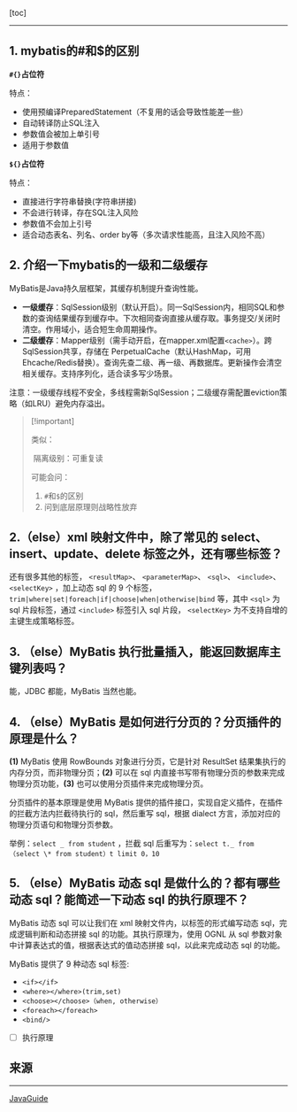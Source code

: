 [toc]

---

## 1. mybatis的#和$的区别

**`#{}`占位符**

特点：

- 使用预编译PreparedStatement（不复用的话会导致性能差一些）
- 自动转译防止SQL注入
- 参数值会被加上单引号
- 适用于参数值

**`${}`占位符**

特点：

- 直接进行字符串替换(字符串拼接)
- 不会进行转译，存在SQL注入风险
- 参数值不会加上引号
- 适合动态表名、列名、order by等（多次请求性能高，且注入风险不高）



## 2. 介绍一下mybatis的一级和二级缓存

MyBatis是Java持久层框架，其缓存机制提升查询性能。

- **一级缓存**：SqlSession级别（默认开启）。同一SqlSession内，相同SQL和参数的查询结果缓存到缓存中。下次相同查询直接从缓存取。事务提交/关闭时清空。作用域小，适合短生命周期操作。
- **二级缓存**：Mapper级别（需手动开启，在mapper.xml配置`<cache>`）。跨SqlSession共享，存储在 PerpetualCache（默认HashMap，可用Ehcache/Redis替换）。查询先查二级、再一级、再数据库。更新操作会清空相关缓存。支持序列化，适合读多写少场景。

注意：一级缓存线程不安全，多线程需新SqlSession；二级缓存需配置eviction策略（如LRU）避免内存溢出。

>  [!important] 
>
>  类似：
>
>  ​	隔离级别：可重复读
>
>  可能会问：
>
>  1. `#`和`$`的区别
>  2. 问到底层原理则战略性放弃



## 2.（else）xml 映射文件中，除了常见的 select、insert、update、delete 标签之外，还有哪些标签？

还有很多其他的标签， `<resultMap>`、 `<parameterMap>`、 `<sql>`、 `<include>`、 `<selectKey>` ，加上动态 sql 的 9 个标签， `trim|where|set|foreach|if|choose|when|otherwise|bind` 等，其中 `<sql>` 为 sql 片段标签，通过 `<include>` 标签引入 sql 片段， `<selectKey>` 为不支持自增的主键生成策略标签。



## 3. （else）MyBatis 执行批量插入，能返回数据库主键列表吗？

能，JDBC 都能，MyBatis 当然也能。



## 4. （else）MyBatis 是如何进行分页的？分页插件的原理是什么？

**(1)** MyBatis 使用 RowBounds 对象进行分页，它是针对 ResultSet 结果集执行的内存分页，而非物理分页；**(2)** 可以在 sql 内直接书写带有物理分页的参数来完成物理分页功能，**(3)** 也可以使用分页插件来完成物理分页。

分页插件的基本原理是使用 MyBatis 提供的插件接口，实现自定义插件，在插件的拦截方法内拦截待执行的 sql，然后重写 sql，根据 dialect 方言，添加对应的物理分页语句和物理分页参数。

举例：`select _ from student` ，拦截 sql 后重写为：`select t._ from （select \* from student）t limit 0，10`



## 5. （else）MyBatis 动态 sql 是做什么的？都有哪些动态 sql？能简述一下动态 sql 的执行原理不？

MyBatis 动态 sql 可以让我们在 xml 映射文件内，以标签的形式编写动态 sql，完成逻辑判断和动态拼接 sql 的功能。其执行原理为，使用 OGNL 从 sql 参数对象中计算表达式的值，根据表达式的值动态拼接 sql，以此来完成动态 sql 的功能。

MyBatis 提供了 9 种动态 sql 标签:

- `<if></if>`
- `<where></where>(trim,set)`
- `<choose></choose>（when, otherwise）`
- `<foreach></foreach>`
- `<bind/>`

- [ ] 执行原理



## 来源

---

[JavaGuide](https://github.com/Snailclimb/JavaGuide/blob/main/docs/system-design/framework/mybatis/mybatis-interview.md)